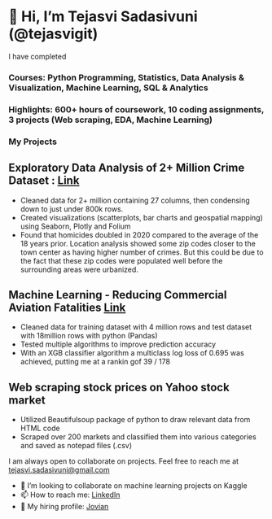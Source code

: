 # 👋 Hi, I’m Tejasvi Sadasivuni (@tejasvigit)
I have completed
### Courses: Python Programming, Statistics, Data Analysis & Visualization, Machine Learning, SQL & Analytics

### Highlights: 600+ hours of coursework, 10 coding assignments, 3 projects (Web scraping, EDA, Machine Learning)

### My Projects

## Exploratory Data Analysis of 2+ Million Crime Dataset : [Link](https://jovian.ai/tejasvi-sadasivuni/eda-project-tejasvi-sadasivuni#C60)

* Cleaned data for 2+ million containing 27 columns, then condensing down to just under 800k rows.
* Created visualizations (scatterplots, bar charts and geospatial mapping) using Seaborn, Plotly and Folium
* Found that homicides doubled in 2020 compared to the average of the 18 years prior. Location analysis showed some zip codes closer to the town center as having higher number of crimes. But this could be due to the fact that these zip codes were populated well before the surrounding areas were urbanized.


## Machine Learning - Reducing Commercial Aviation Fatalities [Link](https://jovian.ai/tejasvi-sadasivuni/project-3-machine-learning-reducing-commercial-aviation-fatalities)
* Cleaned data for training dataset with 4 million rows and test dataset with 18million rows with python (Pandas)
* Tested multiple algorithms to improve prediction accuracy
* With an XGB classifier algorithm a multiclass log loss of 0.695 was achieved, putting me at a rankin gof 39 / 178

## Web scraping stock prices on Yahoo stock market
* Utilized Beautifulsoup package of python to draw relevant data from HTML code
* Scraped over 200 markets and classified them into various categories and saved as notepad files (.csv)

I am always open to collaborate on projects. Feel free to reach me at tejasvi.sadasivuni@gmail.com


- 💞️ I’m looking to collaborate on machine learning projects on Kaggle
- 📫 How to reach me: [LinkedIn](https://www.linkedin.com/in/tsadasivuni/)
- 👀 My hiring profile: [Jovian](https://jovian.ai/hire/tejasvi-sadasivuni)

<!---
tejasvigit/tejasvigit is a ✨ special ✨ repository because its `README.md` (this file) appears on your GitHub profile.
You can click the Preview link to take a look at your changes.
--->
